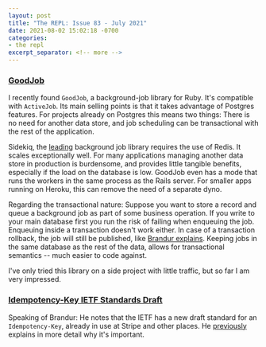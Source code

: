 ```yaml
---
layout: post
title: "The REPL: Issue 83 - July 2021"
date: 2021-08-02 15:02:18 -0700
categories:
- the repl
excerpt_separator: <!-- more -->
---
```


### [GoodJob](https://github.com/bensheldon/good_job)

I recently found `GoodJob`, a background-job library for Ruby. It's compatible with `ActiveJob`. Its main selling points is that it takes advantage of Postgres features. For projects already on Postgres this means two things: There is no need for another data store, and job scheduling can be transactional with the rest of the application.

Sidekiq, the [leading](https://www.ruby-toolbox.com/categories/Background_Jobs) background job library requires the use of Redis. It scales exceptionally well. For many applications managing another data store in production is burdensome, and provides little tangible benefits, especially if the load on the database is low. GoodJob even has a mode that runs the workers in the same process as the Rails server. For smaller apps running on Heroku, this can remove the need of a separate dyno.

Regarding the transactional nature: Suppose you want to store a record and queue a background job as part of some business operation. If you write to your main database first you run the risk of failing when enqueuing the job. Enqueuing inside a transaction doesn't work either. In case of a transaction rollback, the job will still be published, like [Brandur explains](https://brandur.org/http-transactions#background-jobs). Keeping jobs in the same database as the rest of the data, allows for transactional semantics -- much easier to code against.

I've only tried this library on a side project with little traffic, but so far I am very impressed.

### [Idempotency-Key IETF Standards Draft](https://brandur.org/fragments/idempotency-key-draft)

Speaking of Brandur: He notes that the IETF has a new draft standard for an `Idempotency-Key`, already in use at Stripe and other places. He [previously](https://brandur.org/http-transactions) explains in more detail why it's important.

